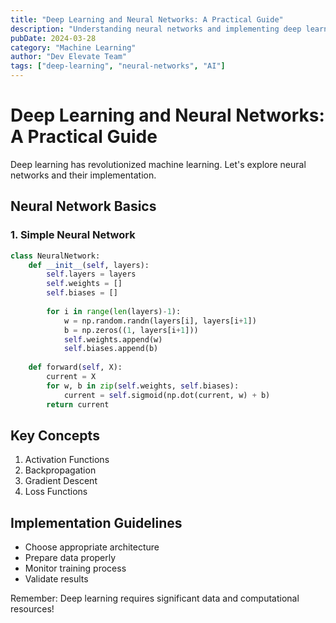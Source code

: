 ```yaml
---
title: "Deep Learning and Neural Networks: A Practical Guide"
description: "Understanding neural networks and implementing deep learning solutions."
pubDate: 2024-03-28
category: "Machine Learning"
author: "Dev Elevate Team"
tags: ["deep-learning", "neural-networks", "AI"]
---
```


# Deep Learning and Neural Networks: A Practical Guide

Deep learning has revolutionized machine learning. Let's explore neural networks and their implementation.

## Neural Network Basics

### 1. Simple Neural Network

```python
class NeuralNetwork:
    def __init__(self, layers):
        self.layers = layers
        self.weights = []
        self.biases = []
        
        for i in range(len(layers)-1):
            w = np.random.randn(layers[i], layers[i+1])
            b = np.zeros((1, layers[i+1]))
            self.weights.append(w)
            self.biases.append(b)
    
    def forward(self, X):
        current = X
        for w, b in zip(self.weights, self.biases):
            current = self.sigmoid(np.dot(current, w) + b)
        return current
```

## Key Concepts

1. Activation Functions
2. Backpropagation
3. Gradient Descent
4. Loss Functions

## Implementation Guidelines

- Choose appropriate architecture
- Prepare data properly
- Monitor training process
- Validate results

Remember: Deep learning requires significant data and computational resources!